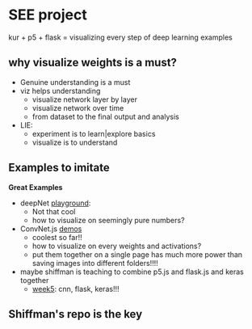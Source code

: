 # SEE project
kur + p5 + flask = visualizing every step of deep learning examples

## why visualize weights is a must?
- Genuine understanding is a must
- viz helps understanding
	- visualize network layer by layer
	- visualize network over time
	- from dataset to the final output and analysis
- LIE:
 	- experiment is to learn|explore basics
	- visualize is to understand

## Examples to imitate
**Great Examples**
- deepNet [playground](http://playground.tensorflow.org/#activation=sigmoid&batchSize=10&dataset=circle&regDataset=reg-plane&learningRate=0.03&regularizationRate=0&noise=0&networkShape=4,1&seed=0.63749&showTestData=false&discretize=false&percTrainData=50&x=true&y=true&xTimesY=false&xSquared=false&ySquared=false&cosX=false&sinX=false&cosY=false&sinY=false&collectStats=false&problem=regression&initZero=false&hideText=false):
	- Not that cool
	- how to visualize on seemingly pure numbers?
- ConvNet.js [demos](https://github.com/karpathy/convnetjs)
	- coolest so far!!
	- how to visualize on every weights and activations?
	- put them together on a single page has much more power than saving images into different folders!!!!
- maybe shiffman is teaching to combine p5.js and flask.js and keras together
	- [week5](https://github.com/shiffman/NOC-S17-2-Intelligence-Learning/tree/master/week5-cnn-tensorflow): cnn, flask, keras!!!

## Shiffman's repo is the key
